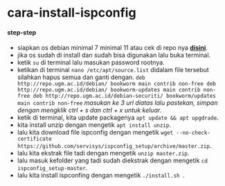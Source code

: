 # cara-install-ispconfig
#### step-step
- siapkan os debian minimal 7 minimal 11 atau cek di repo nya **[disini](https://github.com/servisys/ispconfig_setup/tree/master/distros)**.
- jika os sudah di install dan sudah bisa digunakan lalu buka terminal.
- ketik ```su``` di terminal lalu masukan password rootnya.
- ketikan di terminal ``` nano /etc/apt/source.list ``` didalam file tersebut silahkan hapus semua dan ganti dengan.
  ``` deb http://repo.ugm.ac.id/debian/ bookworm main contrib non-free deb http://repo.ugm.ac.id/debian/ bookworm-updates main contrib non-free deb http://repo.ugm.ac.id/debian-securiti/ bookworm/updates main contrib non-free ```
  *masukan  ke 3 url diatas lalu pastekan, simpan dengan mengklik ctrl + s dan ctrl + x untuk keluar*.
- ketik di terminal, kita update packagenya ``` apt update && apt upgdrade ```.
- kita install unzip dengan mengetik ``` apt install unzip ```.
- lalu kita download file ispconfig dengan mengetik ``` wget --no-check-certificate https://github.com/servisys/ispconfig_setup/archive/master.zip ```.
- lalu kita ekstrak file tadi dengan mengetik ``` unzip master.zip ```.
- lalu masuk kefolder yang tadi sudah diekstrak dengan mengetik ``` cd ispconfig_setup-master ```.
- lalu kita install ispconfing dengan mengetik ```./install.sh ```.
